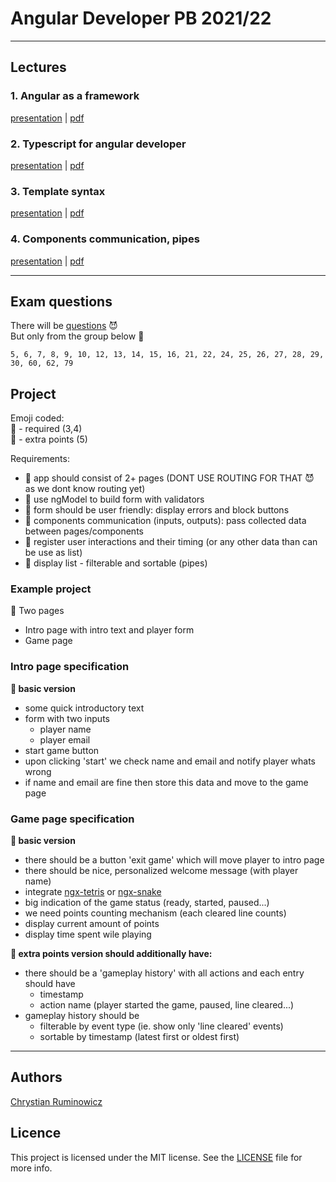 # Angular Developer PB 2021/22

---
## Lectures
### 1. Angular as a framework
[presentation](https://edu.chrum.it/ng2021/lecture_1.html) | [pdf](https://edu.chrum.it/ng2021/pdfs/Angular_developer.lecture_1.pdf) 

### 2. Typescript for angular developer
[presentation](https://edu.chrum.it/ng2021/lecture_2.html) | [pdf](https://edu.chrum.it/ng2021/pdfs/Angular_developer.lecture_2.pdf)

### 3. Template syntax
[presentation](https://edu.chrum.it/ng2021/lecture_3.html) | [pdf](https://edu.chrum.it/ng2021/pdfs/Angular_developer.lecture_3.pdf)

### 4. Components communication, pipes
[presentation](https://edu.chrum.it/ng2021/lecture_4.html) | [pdf](https://edu.chrum.it/ng2021/pdfs/Angular_developer.lecture_4.pdf)

---

## **Exam questions**

There will be [questions](https://github.com/sudheerj/angular-interview-questions) :smiling_imp:  
But only from the group below :angel:
```
5, 6, 7, 8, 9, 10, 12, 13, 14, 15, 16, 21, 22, 24, 25, 26, 27, 28, 29, 30, 60, 62, 79
```

## Project

Emoji coded:  
:pray: - required (3,4)  
:rocket: - extra points (5)

Requirements:
- :pray: app should consist of 2+ pages (DONT USE ROUTING FOR THAT :smiling_imp: as we dont know routing yet)
- :pray: use ngModel to build form with validators
- :pray: form should be user friendly: display errors and block buttons
- :pray: components communication (inputs, outputs): pass collected data between pages/components
- :rocket: register user interactions and their timing (or any other data than can be use as list)
- :rocket: display list - filterable and sortable (pipes)


### Example project
:pray: Two pages
- Intro page with intro text and player form
- Game page

### Intro page specification
**:pray: basic version**
- some quick introductory text
- form with two inputs
    - player name
    - player email
- start game button
- upon clicking 'start' we check name and email and notify player whats wrong
- if name and email are fine then store this data and move to the game page

### Game page specification
**:pray: basic version**
- there should be a button 'exit game' which will move player to intro page
- there should be nice, personalized welcome message (with player name)
- integrate [ngx-tetris](https://www.npmjs.com/package/ngx-tetris) or [ngx-snake](https://www.npmjs.com/package/ngx-snake)
- big indication of the game status (ready, started, paused...)
- we need points counting mechanism (each cleared line counts)
- display current amount of points
- display time spent wile playing

**:rocket: extra points version should additionally have:**
- there should be a 'gameplay history' with all actions and each entry should have
    - timestamp
    - action name (player started the game, paused, line cleared...)
- gameplay history should be
    - filterable by event type (ie. show only 'line cleared' events)
    - sortable by timestamp (latest first or oldest first)




---
  
## Authors

[Chrystian Ruminowicz](http://chrum.it)

## Licence

This project is licensed under the MIT license. See the [LICENSE](LICENSE) file for more info.

